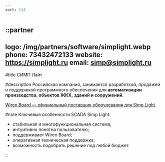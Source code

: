 ```yaml
---
sort: 114
---
```


::partner
---
logo: /img/partners/software/simplight.webp
phone: 73432472133
website: https://simplight.ru
email: simp@simplight.ru
---

#title
СИМП Лайт

#description
Российская компания, занимается разработкой, продажей и поддержкой программного обеспечения для **автоматизации производства, объектов ЖКХ, зданий и сооружений**.

[Wiren Board — официальный поставщик оборудования для Simp Light](https://simplight.ru/our-partners/).

#note
Ключевые особенности SCADA Simp Light:
* стабильная и многофункциональная система;
* интуитивно понятна пользователю;
* поддерживает Wiren Board;
* оперативная техническая поддержка;
* возможность подобрать решение под любой бюджет.

::
